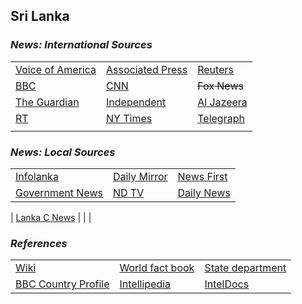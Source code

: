 ## Sri Lanka ##

### _News: International Sources_ ###
|   |   |   |
| --- | --- | --- |
| [Voice of America](https://www.voanews.com/search?search_api_fulltext=Sri+Lanka&type=1&sort_by=publication_time) | [Associated Press](https://apnews.com/SriLanka) | [Reuters](https://www.reuters.com/search/news?sortBy=&dateRange=&blob=Sri+Lanka) |
| [BBC](https://www.bbc.com/news/topics/cywd23g0gxgt/sri-lanka) | [CNN](https://www.cnn.com/search/?q=Sri+Lanka&size=10&type=article) | ~~Fox News~~ |
| [The Guardian](https://www.theguardian.com/world/srilanka) | [Independent](https://www.independent.co.uk/topic/SriLanka) | [Al Jazeera](https://www.aljazeera.com/topics/country/sri-lanka.html) |
| [RT](https://www.rt.com/tags/sri-lanka-news/) | [NY Times](https://www.nytimes.com/topic/destination/sri-lanka?searchResultPosition=0) | [Telegraph](https://www.telegraph.co.uk/sri-lanka-asia/) |
|  |  |  |

### _News: Local Sources_ ###
|   |   |   |
| --- | --- | --- |
| [Infolanka](http://www.infolanka.com/news/) | [Daily Mirror](http://www.dailymirror.lk/) | [News First](https://www.newsfirst.lk/latest-news/) |
| [Government News](https://www.news.lk/) | [ND TV](https://www.ndtv.com/world-news/sri-lanka-to-delay-august-1-re-opening-of-colombo-international-airport-2253530) | [Daily News](https://www.dailynews.lk/) |
| 
[Lanka C News](https://lankacnews.com/news/) |  |  |


### _References_ ###
|   |   |   |
| --- | --- | --- |
| [Wiki](https://en.wikipedia.org/wiki/Sri_Lanka) | [World fact book](https://www.cia.gov/library/publications/resources/the-world-factbook/geos/ce.html) | [State department](https://www.state.gov/countries-areas/sri-lanka/) |
| [BBC Country Profile](https://www.bbc.com/news/world-south-asia-11999611) | [Intellipedia](https://intellipedia.intelink.gov/wiki/Sri_Lanka) | [IntelDocs](https://inteldocs.intelink.gov/search/folder?q=Sri+Lanka) |
